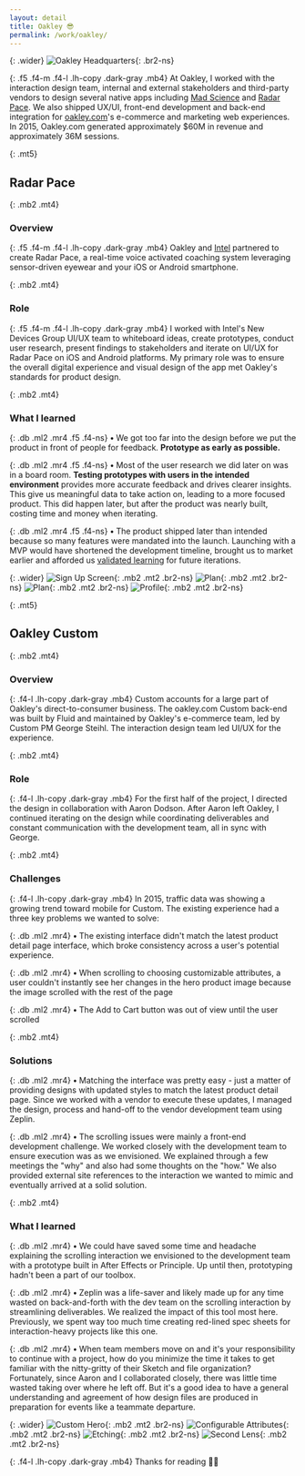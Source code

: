 ```yaml
---
layout: detail
title: Oakley 😎
permalink: /work/oakley/
---
```


{: .wider}
![Oakley Headquarters](/assets/img/oakley/oakley-hq.jpg "Oakley Headquarters"){: .br2-ns}

{: .f5 .f4-m .f4-l .lh-copy .dark-gray .mb4}
At Oakley, I worked with the interaction design team, internal and external stakeholders and third-party vendors to design several native apps including [Mad Science](https://itunes.apple.com/us/app/mad-science/id981695340) and [Radar Pace](https://itunes.apple.com/us/app/radar-pace/id1108147139). We also shipped UX/UI, front-end development and back-end integration for [oakley.com](http://oakley.com)'s e-commerce and marketing web experiences. In 2015, Oakley.com generated approximately $60M in revenue and approximately 36M sessions.

{: .mt5}
## Radar Pace

{: .mb2 .mt4}
### Overview

{: .f5 .f4-m .f4-l .lh-copy .dark-gray .mb4}
Oakley and [Intel](http://intel.com) partnered to create Radar Pace, a real-time voice activated coaching system leveraging sensor-driven eyewear and your iOS or Android smartphone.

{: .mb2 .mt4}
### Role

{: .f5 .f4-m .f4-l .lh-copy .dark-gray .mb4}
I worked with Intel's New Devices Group UI/UX team to whiteboard ideas, create prototypes, conduct user research, present findings to stakeholders and iterate on UI/UX for Radar Pace on iOS and Android platforms. My primary role was to ensure the overall digital experience and visual design of the app met Oakley's standards for product design.

{: .mb2 .mt4}
### What I learned

{: .db .ml2 .mr4 .f5 .f4-ns}
**•** We got too far into the design before we put the product in front of people for feedback. **Prototype as early as possible.**

{: .db .ml2 .mr4 .f5 .f4-ns}
**•** Most of the user research we did later on was in a board room. **Testing prototypes with users in the intended environment** provides more accurate feedback and drives clearer insights. This give us meaningful data to take action on, leading to a more focused product. This did happen later, but after the product was nearly built, costing time and money when iterating.

{: .db .ml2 .mr4 .f5 .f4-ns}
**•** The product shipped later than intended because so many features were mandated into the launch. Launching with a MVP would have shortened the development timeline, brought us to market earlier and afforded us [validated learning](http://theleanstartup.com/principles) for future iterations.

{: .wider}
![Sign Up Screen](/assets/img/oakley/radar-pace-01.jpg "Sign Up Screen"){: .mb2 .mt2 .br2-ns}
![Plan](/assets/img/oakley/radar-pace-02.jpg "Plan"){: .mb2 .mt2 .br2-ns}
![Plan](/assets/img/oakley/radar-pace-03.jpg "Plan"){: .mb2 .mt2 .br2-ns}
![Profile](/assets/img/oakley/radar-pace-04.jpg "Profile"){: .mb2 .mt2 .br2-ns}


{: .mt5}
## Oakley Custom

{: .mb2 .mt4}
### Overview

{: .f4-l .lh-copy .dark-gray .mb4}
Custom accounts for a large part of Oakley's direct-to-consumer business. The oakley.com Custom back-end was built by Fluid and maintained by Oakley's e-commerce team, led by Custom PM George Steihl. The interaction design team led UI/UX for the experience.

{: .mb2 .mt4}
### Role

{: .f4-l .lh-copy .dark-gray .mb4}
For the first half of the project, I directed the design in collaboration with Aaron Dodson. After Aaron left Oakley, I continued iterating on the design while coordinating deliverables and constant communication with the development team, all in sync with George.

{: .mb2 .mt4}
### Challenges

{: .f4-l .lh-copy .dark-gray .mb4}
In 2015, traffic data was showing a growing trend toward mobile for Custom. The existing experience had a three key problems we wanted to solve:

{: .db .ml2 .mr4}
**•** The existing interface didn't match the latest product detail page interface, which broke consistency across a user's potential experience.

{: .db .ml2 .mr4}
**•** When scrolling to choosing customizable attributes, a user couldn't instantly see her changes in the hero product image because the image scrolled with the rest of the page

{: .db .ml2 .mr4}
**•** The Add to Cart button was out of view until the user scrolled

{: .mb2 .mt4}
### Solutions

{: .db .ml2 .mr4}
**•** Matching the interface was pretty easy - just a matter of providing designs with updated styles to match the latest product detail page. Since we worked with a vendor to execute these updates, I managed the design, process and hand-off to the vendor development team using Zeplin.

{: .db .ml2 .mr4}
**•** The scrolling issues were mainly a front-end development challenge. We worked closely with the development team to ensure execution was as we envisioned. We explained through a few meetings the "why" and also had some thoughts on the "how." We also provided external site references to the interaction we wanted to mimic and eventually arrived at a solid solution.


{: .mb2 .mt4}
### What I learned

{: .db .ml2 .mr4}
**•** We could have saved some time and headache explaining the scrolling interaction we envisioned to the development team with a prototype built in After Effects or Principle. Up until then, prototyping hadn't been a part of our toolbox.

{: .db .ml2 .mr4}
**•** Zeplin was a life-saver and likely made up for any time wasted on back-and-forth with the dev team on the scrolling interaction by streamlining deliverables. We realized the impact of this tool most here. Previously, we spent way too much time creating red-lined spec sheets for interaction-heavy projects like this one.

{: .db .ml2 .mr4}
**•** When team members move on and it's your responsibility to continue with a project, how do you minimize the time it takes to get familiar with the nitty-gritty of their Sketch and file organization? Fortunately, since Aaron and I collaborated closely, there was little time wasted taking over where he left off. But it's a good idea to have a general understanding and agreement of how design files are produced in preparation for events like a teammate departure.

{: .wider}
![Custom Hero](/assets/img/oakley/custom-01.jpg "Custom Hero"){: .mb2 .mt2 .br2-ns}
![Configurable Attributes](/assets/img/oakley/custom-02.jpg "Configurable Attributes"){: .mb2 .mt2 .br2-ns}
![Etching](/assets/img/oakley/custom-03.jpg "Etching"){: .mb2 .mt2 .br2-ns}
![Second Lens](/assets/img/oakley/custom-04.jpg "Second Lens"){: .mb2 .mt2 .br2-ns}

{: .f4-l .lh-copy .dark-gray .mb4}
Thanks for reading 🙏🏻
